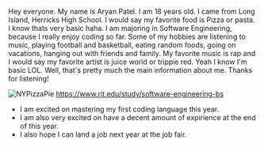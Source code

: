 Hey everyone. My name is Aryan Patel. I am 18 years old. I came from Long Island, Herricks High School. I would say my favorite food is Pizza or pasta. I know thats very basic haha. I am majoring in Software Engineering, because I really enjoy coding so far. Some of my hobbies are listening to music, playing football and basketball, eating random foods, going on vacations, hanging out with friends and family. My favorite music is rap and I would say my favorite artist is juice world or trippie red. Yeah I know I'm basic LOL. Well, that's pretty much the main information about me. Thanks for listening!

![NYPizzaPie](https://user-images.githubusercontent.com/112006357/191651144-40521ae5-b9b3-4fdc-8dd4-2a7b2871b4b5.jpg)
https://www.rit.edu/study/software-engineering-bs
- I am excited on mastering my first coding language this year.
- I am also very excited on have a decent amount of expirience at the end of this year.
- I also hope I can land a job next year at the job fair. 
